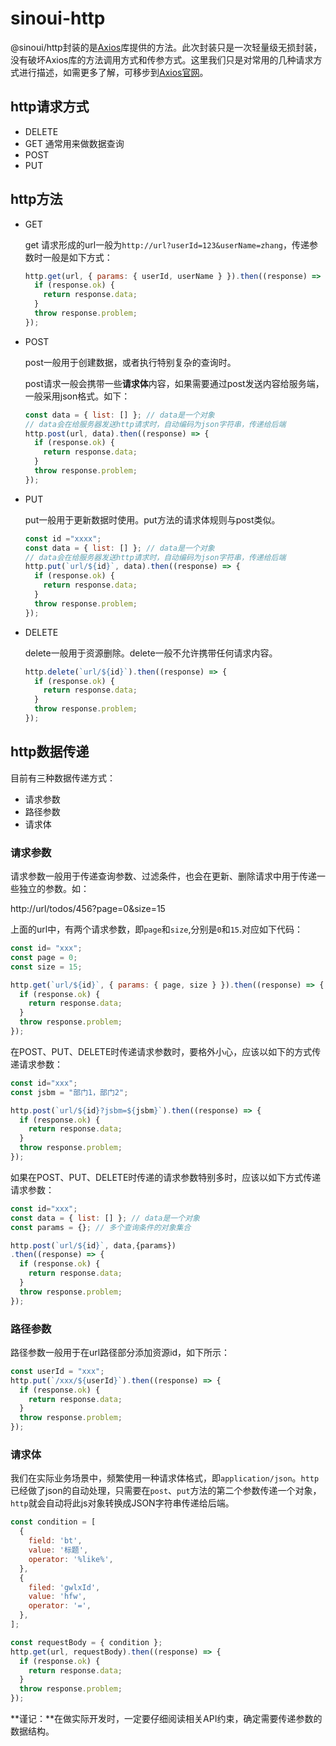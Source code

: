 # sinoui-http

@sinoui/http封装的是[Axios](https://github.com/axios/axios)库提供的方法。此次封装只是一次轻量级无损封装，没有破坏Axios库的方法调用方式和传参方式。这里我们只是对常用的几种请求方式进行描述，如需更多了解，可移步到[Axios官网](http://www.axios-js.com/zh-cn/docs/)。

## http请求方式

* DELETE
* GET   通常用来做数据查询
* POST
* PUT

## http方法

* GET

  get 请求形成的url一般为`http://url?userId=123&userName=zhang`，传递参数时一般是如下方式：

  ```js
  http.get(url, { params: { userId, userName } }).then((response) => {
    if (response.ok) {
      return response.data;
    }
    throw response.problem;
  });
  ```

* POST

  post一般用于创建数据，或者执行特别复杂的查询时。

  post请求一般会携带一些**请求体**内容，如果需要通过post发送内容给服务端，一般采用json格式。如下：

  ```js
  const data = { list: [] }; // data是一个对象
  // data会在给服务器发送http请求时，自动编码为json字符串，传递给后端
  http.post(url, data).then((response) => {
    if (response.ok) {
      return response.data;
    }
    throw response.problem;
  });
  ```

* PUT

  put一般用于更新数据时使用。put方法的请求体规则与post类似。

  ```js
  const id ="xxxx";
  const data = { list: [] }; // data是一个对象
  // data会在给服务器发送http请求时，自动编码为json字符串，传递给后端
  http.put(`url/${id}`, data).then((response) => {
    if (response.ok) {
      return response.data;
    }
    throw response.problem;
  });
  ```

* DELETE

  delete一般用于资源删除。delete一般不允许携带任何请求内容。

  ```js
  http.delete(`url/${id}`).then((response) => {
    if (response.ok) {
      return response.data;
    }
    throw response.problem;
  });
  ```

## http数据传递

目前有三种数据传递方式：

* 请求参数
* 路径参数
* 请求体

### 请求参数

请求参数一般用于传递查询参数、过滤条件，也会在更新、删除请求中用于传递一些独立的参数。如：

http://url/todos/456?page=0&size=15

上面的url中，有两个请求参数，即`page`和`size`,分别是`0`和`15`.对应如下代码：

```js
const id= "xxx";
const page = 0;
const size = 15;

http.get(`url/${id}`, { params: { page, size } }).then((response) => {
  if (response.ok) {
    return response.data;
  }
  throw response.problem;
});
```

在POST、PUT、DELETE时传递请求参数时，要格外小心，应该以如下的方式传递请求参数：

```js
const id="xxx";
const jsbm = "部门1，部门2";

http.post(`url/${id}?jsbm=${jsbm}`).then((response) => {
  if (response.ok) {
    return response.data;
  }
  throw response.problem;
});
```

如果在POST、PUT、DELETE时传递的请求参数特别多时，应该以如下方式传递请求参数：

```js
const id="xxx";
const data = { list: [] }; // data是一个对象
const params = {}; // 多个查询条件的对象集合

http.post(`url/${id}`, data,{params})
.then((response) => {
  if (response.ok) {
    return response.data;
  }
  throw response.problem;
});
```

### 路径参数

路径参数一般用于在url路径部分添加资源id，如下所示：

```js
const userId = "xxx";
http.put(`/xxx/${userId}`).then((response) => {
  if (response.ok) {
    return response.data;
  }
  throw response.problem;
});
```

### 请求体

我们在实际业务场景中，频繁使用一种请求体格式，即`application/json`。`http`已经做了json的自动处理，只需要在`post`、`put`方法的第二个参数传递一个对象，`http`就会自动将此js对象转换成JSON字符串传递给后端。

```js
const condition = [
  {
    field: 'bt',
    value: '标题',
    operator: '%like%',
  },
  {
    filed: 'gwlxId',
    value: 'hfw',
    operator: '=',
  },
];

const requestBody = { condition };
http.get(url, requestBody).then((response) => {
  if (response.ok) {
    return response.data;
  }
  throw response.problem;
});
```

**谨记：**在做实际开发时，一定要仔细阅读相关API约束，确定需要传递参数的数据结构。



